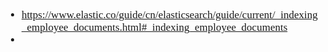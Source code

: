 <span  style="font-family: Simsun,serif; font-size: 17px; ">

- https://www.elastic.co/guide/cn/elasticsearch/guide/current/_indexing_employee_documents.html#_indexing_employee_documents
- 

</span>